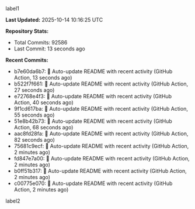 
label1 
<!-- ACTIVITY_START -->
**Last Updated:** 2025-10-14 10:16:25 UTC

**Repository Stats:**
- Total Commits: 92586
- Last Commit: 13 seconds ago

**Recent Commits:**
- b7e60da6b7: 🤖 Auto-update README with recent activity (GitHub Action, 13 seconds ago)
- b522f7f661: 🤖 Auto-update README with recent activity (GitHub Action, 27 seconds ago)
- e72768e4f3: 🤖 Auto-update README with recent activity (GitHub Action, 40 seconds ago)
- 9f1cd617ba: 🤖 Auto-update README with recent activity (GitHub Action, 55 seconds ago)
- 51e8b42b73: 🤖 Auto-update README with recent activity (GitHub Action, 68 seconds ago)
- aac8fd28fa: 🤖 Auto-update README with recent activity (GitHub Action, 82 seconds ago)
- 75681c9ecf: 🤖 Auto-update README with recent activity (GitHub Action, 2 minutes ago)
- fd847e7a00: 🤖 Auto-update README with recent activity (GitHub Action, 2 minutes ago)
- b0ff51b317: 🤖 Auto-update README with recent activity (GitHub Action, 2 minutes ago)
- c00775e070: 🤖 Auto-update README with recent activity (GitHub Action, 2 minutes ago)
<!-- ACTIVITY_END -->

label2
